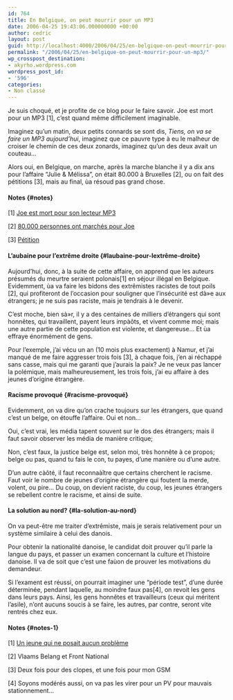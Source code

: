 ```yaml
---
id: 764
title: En Belgique, on peut mourrir pour un MP3
date: 2006-04-25 19:43:06.000000000 +00:00
author: cedric
layout: post
guid: http://localhost:4000/2006/04/25/en-belgique-on-peut-mourrir-pour-un-mp3.html
permalink: "/2006/04/25/en-belgique-on-peut-mourrir-pour-un-mp3/"
wp_crosspost_destination:
- akyrho.wordpress.com
wordpress_post_id:
- '596'
categories:
- Non classé
---
```

Je suis choqué, et je profite de ce blog pour le faire savoir. Joe est mort pour un MP3 [1], c’est quand même difficilement imaginable.

Imaginez qu’un matin, deux petits connards se sont dis, _Tiens, on va se faire un MP3 aujourd’hui_, imaginez que ce pauvre type à eu le malheur de croiser le chemin de ces deux zonards, imaginez qu’un des deux avait un couteau…

Alors oui, en Belgique, on marche, après la marche blanche il y a dix ans pour l’affaire “Julie & Mélissa”, on était 80.000 à Bruxelles [2], ou on fait des pétitions [3], mais au final, ùa résoud pas grand chose.

#### Notes {#notes}

[1] [Joe est mort pour son lecteur MP3](http://www.dhnet.be/dhinfos/article.phtml?id=147926)

[2] [80.000 personnes ont marchés pour Joe](http://www.dhnet.be/dhinfos/article.phtml?id=148388)

[3] [Pétition](http://www.dhnet.be/dhinfos/article.phtml?id=148106)

<!-- more -->

#### L’aubaine pour l’extrême droite {#laubaine-pour-lextrême-droite}

Aujourd’hui, donc, à la suite de cette affaire, on apprend que les auteurs présumés du meurtre seraient polonais[1] en séjour illégal en Belgique. Evidemment, ùa va faire les bidons des extrêmistes racistes de tout poils [2], qui profiteront de l’occasion pour souligner que l’insécurité est dà»e aux étrangers; je ne suis pas raciste, mais je tendrais à le devenir.

C’est moche, bien sà»r, il y a des centaines de milliers d’étrangers qui sont honnêtes, qui travaillent, payent leurs impàôts, et vivent comme moi; mais une autre partie de cette population est violente, et dangereuse… Et ùa effraye énormément de gens.

Pour l’exemple, j’ai vécu un an (10 mois plus exactement) à Namur, et j’ai manqué de me faire aggresser trois fois [3], à chaque fois, j’en ai réchappé sans casse, mais qui me garanti que j’aurais la paix? Je ne veux pas lancer la polémique, mais malheureusement, les trois fois, j’ai eu affaire à des jeunes d’origine étrangère.

#### Racisme provoqué {#racisme-provoqué}

Evidemment, on va dire qu’on crache toujours sur les étrangers, que quand c’est un belge, on étouffe l’affaire. Oui et non…

Oui, c’est vrai, les média tapent souvent sur le dos des étrangers; mais il faut savoir observer les média de manière critique;

Non, c’est faux, la justice belge est, selon moi, très honnête à ce propos; belge ou pas, quand tu fais le con, tu payes, d’une manière ou d’une autre.

D’un autre càôté, il faut reconnaàître que certains cherchent le racisme. Faut voir le nombre de jeunes d’origine étrangère qui foutent la merde, volent, ou pire… Du coup, on devient raciste, du coup, les jeunes étrangers se rebellent contre le racisme, et ainsi de suite.

#### La solution au nord? {#la-solution-au-nord}

On va peut-être me traiter d’extrêmiste, mais je serais relativement pour un système similaire à celui des danois.

Pour obtenir la nationalité danoise, le candidat doit prouver qu’il parle la langue du pays, et passer un examen concernant la culture et l’histoire danoise. Il va de soit que c’est une faùon de prouver les motivations du demandeur.

Si l’exament est réussi, on pourrait imaginer une “période test”, d’une durée déterminée, pendant laquelle, au moindre faux pas[4], on revoit les gens dans leurs pays. Ainsi, les gens honnêtes et travailleurs (ceux qui méritent l’asile), n’ont aucuns soucis à se faire, les autres, par contre, seront vite rentrés chez eux.

#### Notes {#notes-1}

[1] [Un jeune qui ne posait aucun problème](http://www.dhnet.be/dhinfos/article.phtml?id=148491)

[2] Vlaams Belang et Front National

[3] Deux fois pour des clopes, et une fois pour mon GSM

[4] Soyons modérés aussi, on va pas les virer pour un PV pour mauvais stationnement…